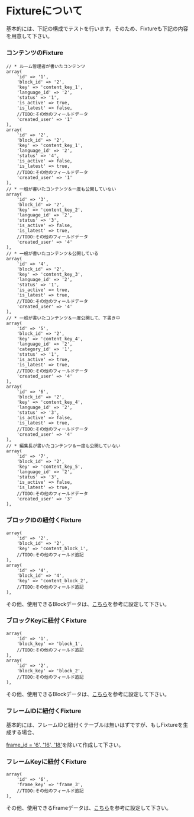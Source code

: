 # Fixtureについて

基本的には、下記の構成でテストを行います。そのため、Fixtureも下記の内容を用意して下さい。

### コンテンツのFixture
````
// * ルーム管理者が書いたコンテンツ
array(
	'id' => '1',
	'block_id' => '2',
	'key' => 'content_key_1',
	'language_id' => '2',
	'status' => '1',
	'is_active' => true,
	'is_latest' => false,
	//TODO:その他のフィールドデータ
	'created_user' => '1'
),
array(
	'id' => '2',
	'block_id' => '2',
	'key' => 'content_key_1',
	'language_id' => '2',
	'status' => '4',
	'is_active' => false,
	'is_latest' => true,
	//TODO:その他のフィールドデータ
	'created_user' => '1'
),
// * 一般が書いたコンテンツ＆一度も公開していない
array(
	'id' => '3',
	'block_id' => '2',
	'key' => 'content_key_2',
	'language_id' => '2',
	'status' => '3',
	'is_active' => false,
	'is_latest' => true,
	//TODO:その他のフィールドデータ
	'created_user' => '4'
),
// * 一般が書いたコンテンツ＆公開している
array(
	'id' => '4',
	'block_id' => '2',
	'key' => 'content_key_3',
	'language_id' => '2',
	'status' => '1',
	'is_active' => true,
	'is_latest' => true,
	//TODO:その他のフィールドデータ
	'created_user' => '4'
),
// * 一般が書いたコンテンツ＆一度公開して、下書き中
array(
	'id' => '5',
	'block_id' => '2',
	'key' => 'content_key_4',
	'language_id' => '2',
	'category_id' => '1',
	'status' => '1',
	'is_active' => true,
	'is_latest' => true,
	//TODO:その他のフィールドデータ
	'created_user' => '4'
),
array(
	'id' => '6',
	'block_id' => '2',
	'key' => 'content_key_4',
	'language_id' => '2',
	'status' => '3',
	'is_active' => false,
	'is_latest' => true,
	//TODO:その他のフィールドデータ
	'created_user' => '4'
),
// * 編集長が書いたコンテンツ＆一度も公開していない
array(
	'id' => '7',
	'block_id' => '2',
	'key' => 'content_key_5',
	'language_id' => '2',
	'status' => '3',
	'is_active' => false,
	'is_latest' => true,
	//TODO:その他のフィールドデータ
	'created_user' => '3'
),
````


### ブロックIDの紐付くFixture
````
array(
	'id' => '2',
	'block_id' => '2',
	'key' => 'content_block_1',
	//TODO:その他のフィールド追記
),
array(
	'id' => '4',
	'block_id' => '4',
	'key' => 'content_block_2',
	//TODO:その他のフィールド追記
),
````
その他、使用できるBlockデータは、<a href="https://github.com/NetCommons3/Blocks/blob/master/Test/Fixture/BlockFixture.php#L56-L178">こちら</a>を参考に設定して下さい。


### ブロックKeyに紐付くFixture
````
array(
	'id' => '1',
	'block_key' => 'block_1',
	//TODO:その他のフィールド追記
),
array(
	'id' => '2',
	'block_key' => 'block_2',
	//TODO:その他のフィールド追記
),
````
その他、使用できるBlockデータは、<a href="https://github.com/NetCommons3/Blocks/blob/master/Test/Fixture/BlockFixture.php#L56-L178">こちら</a>を参考に設定して下さい。


### フレームIDに紐付くFixture

基本的には、フレームIDと紐付くテーブルは無いはずですが、もしFixtureを生成する場合、

<u>frame_id = '6', '16', '18'</u>を除いて作成して下さい。


### フレームKeyに紐付くFixture
````
array(
	'id' => '6',
	'frame_key' => 'frame_3',
	//TODO:その他のフィールド追記
),
````
その他、使用できるFrameデータは、<a href="https://github.com/NetCommons3/Frames/blob/master/Test/Fixture/FrameFixture.php#L47-L178">こちら</a>を参考に設定して下さい。
